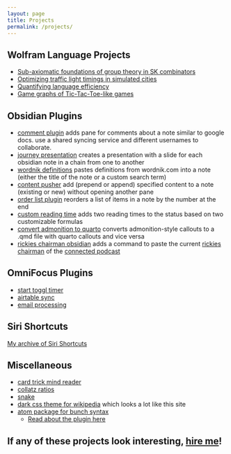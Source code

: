 ```yaml
---
layout: page
title: Projects
permalink: /projects/
---
```

## Wolfram Language Projects
- [Sub-axiomatic foundations of group theory in SK combinators](https://community.wolfram.com/groups/-/m/t/2818259)
- [Optimizing traffic light timings in simulated cities](https://community.wolfram.com/groups/-/m/t/2579941)
- [Quantifying language efficiency](https://community.wolfram.com/groups/-/m/t/2456491)
- [Game graphs of Tic-Tac-Toe-like games](https://community.wolfram.com/groups/-/m/t/2317406)


## Obsidian Plugins
- [comment plugin](https://github.com/lizard-heart/comment-plugin-obsidian)
adds pane for comments about a note similar to google docs. use a shared syncing service and different usernames to collaborate.
- [journey presentation](https://github.com/lizard-heart/obsidian-journey-presentation)
creates a presentation with a slide for each obsidian note in a chain from one to another
- [wordnik definitions](https://github.com/lizard-heart/obsidian-wordnik-definitions) pastes definitions from wordnik.com into a note (either the title of the note or a custom search term)
- [content pusher](https://github.com/lizard-heart/obsidian-note-content-pusher) add (prepend or append) specified content to a note (existing or new) without opening another pane
- [order list plugin](https://github.com/lizard-heart/obsidian-order-list-plugin) reorders a list of items in a note by the number at the end
- [custom reading time](https://github.com/lizard-heart/obsidian-custom-reading-time) adds two reading times to the status based on two customizable formulas
- [convert admonition to quarto](https://github.com/lizard-heart/admonition-to-quarto) converts admonition-style callouts to a .qmd file with quarto callouts and vice versa
- [rickies chairman obsidian](https://github.com/lizard-heart/rickies-chairman-obsidian) adds a command to paste the current [rickies chairman](https://rickies.net/) of the [connected podcast](https://www.relay.fm/connected)

## OmniFocus Plugins
- [start toggl timer](https://github.com/lizard-heart/omni-focus-start-toggl-timer)
- [airtable sync](https://github.com/lizard-heart/omnifocus-airtable)
- [email processing](https://github.com/lizard-heart/omnifocus-email-processing)

## Siri Shortcuts
[My archive of Siri Shortcuts](/shortcuts/)

## Miscellaneous
- [card trick mind reader](/card-trick/)
- [collatz ratios](https://github.com/lizard-heart/collatz-ratios)
- [snake](https://snake.lizardheart.repl.co)
- [dark css theme for wikipedia](https://github.com/lizard-heart/wikiDarkMode) which looks a lot like this site
- [atom package for bunch syntax](https://atom.io/packages/language-bunch)
    - [Read about the plugin here](/coding/project/2022/03/20/bunch/)

<!-- ## YouTube Videos
- [Watch all videos I have made here](/videos/)
- [Subscribe to my YouTube channel here](https://www.youtube.com/channel/UC0ZCat9S6KoR7dAiIezBfhg/) -->

## If any of these projects look interesting, [hire me](/hire)!